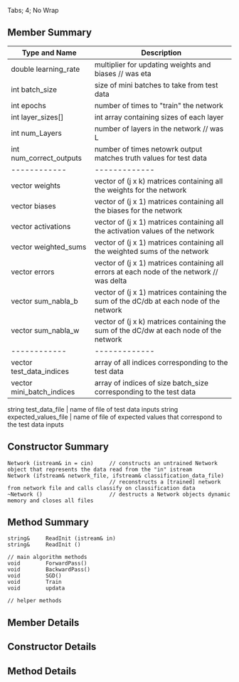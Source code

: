 Tabs; 4; No Wrap

## Member Summary
Type and Name | Description
------------ | -------------
double 	learning_rate | multiplier for updating weights and biases // was eta
int 	batch_size | size of mini batches to take from test data
int 	epochs | number of times to "train" the network
int 	layer_sizes[] | int array containing sizes of each layer
int 	num_Layers | number of layers in the network // was L
int 	num_correct_outputs | number of times netowrk output matches truth values for test data
------------ | -------------
vector<matrix> weights | vector of (j x k) matrices containing all the weights for the network
vector<matrix> biases | vector of (j x 1) matrices containing all the biases for the network
vector<matrix> activations | vector of (j x 1) matrices containing all the activation values of the network
vector<matrix> weighted_sums | vector of (j x 1) matrices containing all the weighted sums of the network
vector<matrix> errors | vector of (j x 1) matrices containing all errors at each node of the network // was delta
vector<matrix> sum_nabla_b | vector of (j x 1) matrices containing the sum of the dC/db at each node of the network
vector<matrix> sum_nabla_w | vector of (j x k) matrices containing the sum of the dC/dw at each node of the network
------------ | -------------
vector<int> test_data_indices | array of all indices corresponding to the test data
vector<int> mini_batch_indices | array of indices of size batch_size corresponding to the test data

string test_data_file | name of file of test data inputs
string expected_values_file | name of file of expected values that correspond to the test data inputs

## Constructor Summary
	Network	(istream& in = cin)		// constructs an untrained Network object that represents the data read from the "in" istream
	Network	(ifstream& network_file, ifstream& classification_data_file)
									// reconstructs a [trained] network from network file and calls classify on classification data
	~Network ()						// destructs a Network objects dynamic memory and closes all files
	
## Method Summary
	string&		ReadInit (istream& in)
	string&		ReadInit ()
	
	// main algorithm methods	
	void		ForwardPass()
	void		BackwardPass()
	void		SGD()
	void		Train
	void 		updata
	
	// helper methods
	


## Member Details

## Constructor Details

## Method Details
